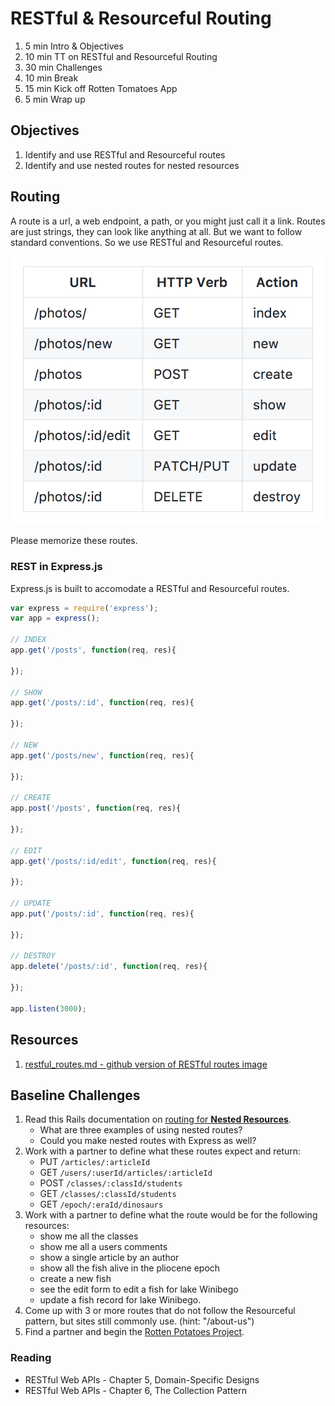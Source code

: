 # RESTful & Resourceful Routing

1. 5 min Intro & Objectives
1. 10 min TT on RESTful and Resourceful Routing
1. 30 min Challenges
1. 10 min Break
1. 15 min Kick off Rotten Tomatoes App
1. 5 min Wrap up

## Objectives

1. Identify and use RESTful and Resourceful routes
1. Identify and use nested routes for nested resources

## Routing

A route is a url, a web endpoint, a path, or you might just call it a link. Routes are just strings, they can look like anything at all. But we want to follow standard conventions. So we use RESTful and Resourceful routes.

![RESTful Routes](assets/RESTful-routes.png)

Please memorize these routes.

### REST in Express.js

Express.js is built to accomodate a RESTful and Resourceful routes.

```js
var express = require('express');
var app = express();

// INDEX
app.get('/posts', function(req, res){

});

// SHOW
app.get('/posts/:id', function(req, res){

});

// NEW
app.get('/posts/new', function(req, res){

});

// CREATE
app.post('/posts', function(req, res){

});

// EDIT
app.get('/posts/:id/edit', function(req, res){

});

// UPDATE
app.put('/posts/:id', function(req, res){

});

// DESTROY
app.delete('/posts/:id', function(req, res){

});

app.listen(3000);
```

## Resources

1. [restful_routes.md - github version of RESTful routes image](https://gist.github.com/alexpchin/09939db6f81d654af06b)

## Baseline Challenges

1. Read this Rails documentation on [routing for **Nested Resources**](http://guides.rubyonrails.org/routing.html#nested-resources).
    - What are three examples of using nested routes?
    - Could you make nested routes with Express as well?
1. Work with a partner to define what these routes expect and return:
    - PUT `/articles/:articleId`
    - GET `/users/:userId/articles/:articleId`
    - POST `/classes/:classId/students`
    - GET `/classes/:classId/students`
    - GET `/epoch/:eraId/dinosaurs`
1. Work with a partner to define what the route would be for the following resources:
    - show me all the classes
    - show me all a users comments
    - show a single article by an author
    - show all the fish alive in the pliocene epoch
    - create a new fish
    - see the edit form to edit a fish for lake Winibego
    - update a fish record for lake Winibego.
1. Come up with 3 or more routes that do not follow the Resourceful pattern, but sites still commonly use. (hint: "/about-us")
1. Find a partner and begin the [Rotten Potatoes Project](https://www.makeschool.com/online-courses/tutorials/rotten-potatoes-movie-reviews-with-express-js/bootstrap-an-express-project).

### Reading 

- RESTful Web APIs - Chapter 5, Domain-Specific Designs
- RESTful Web APIs - Chapter 6, The Collection Pattern
